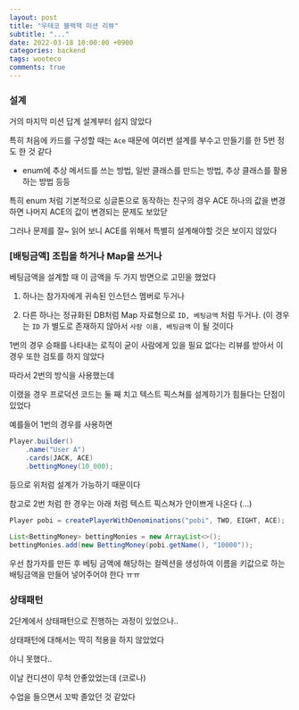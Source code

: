 ```yaml
---
layout: post
title: "우테코 블랙잭 미션 리뷰"
subtitle: "..."
date: 2022-03-18 10:00:00 +0900
categories: backend
tags: wooteco
comments: true
---
```


### 설계

거의 마지막 미션 답계 설계부터 쉽지 않았다

특히 처음에 카드를 구성할 때는 `Ace` 때문에 여러번 설계를 부수고 만들기를 한 5번 정도 한 것 같다

- enum에 추상 메서드를 쓰는 방법, 일반 클래스를 만드는 방법, 추상 클래스를 활용하는 방법 등등

특히 enum 처럼 기본적으로 싱글톤으로 동작하는 친구의 경우 ACE 하나의 값을 변경하면 나머지 ACE의 값이 변경되는 문제도 보았닫

그러나 문제를 잘~ 읽어 보니 ACE를 위해서 특별히 설계해야할 것은 보이지 않았다

### [배팅금액] 조립을 하거나 Map을 쓰거나

베팅금액을 설계할 때 이 금액을 두 가지 방면으로 고민을 했었다

1. 하나는 참가자에게 귀속된 인스턴스 멤버로 두거나

2. 다른 하나는 정규화된 DB처럼 Map 자료형으로 `ID, 베팅금액` 처럼 두거나. (이 경우는 `ID` 가 별도로 존재하지 않아서 `사람 이름, 베팅금액` 이 될 것이다

1번의 경우 승패를 나타내는 로직이 굳이 사람에게 있을 필요 없다는 리뷰를 받아서 이 경우 또한 검토를 하지 않았다

따라서 2번의 방식을 사용했는데

이랬을 경우 프로덕션 코드는 둘 째 치고 텍스트 픽스쳐를 설계하기가 힘들다는 단점이 있었다

예를들어 1번의 경우를 사용하면

```java
Player.builder()
    .name("User A")
    .cards(JACK, ACE)
    .bettingMoney(10_000);
```

등으로 위처럼 설계가 가능하기 때문이다

참고로 2번 처럼 한 경우는 아래 처럼 텍스트 픽스쳐가 안이쁘게 나온다 (...)

```java
Player pobi = createPlayerWithDenominations("pobi", TWO, EIGHT, ACE);

List<BettingMoney> bettingMonies = new ArrayList<>();
bettingMonies.add(new BettingMoney(pobi.getName(), "10000"));
```

우선 참가자를 만든 후 베팅 금액에 해당하는 컬렉션을 생성하여 이름을 키값으로 하는 배팅금액을 만들어 넣어주어야 한다 ㅠㅠ

### 상태패턴

2단계에서 상태패턴으로 진행하는 과정이 있었으나..

상태패턴에 대해서는 딱히 적용을 하지 않았었다

아니 못했다..

이날 컨디션이 무척 안좋았었는데 (코로나)

수업을 들으면서 꼬박 졸았던 것 같았다
